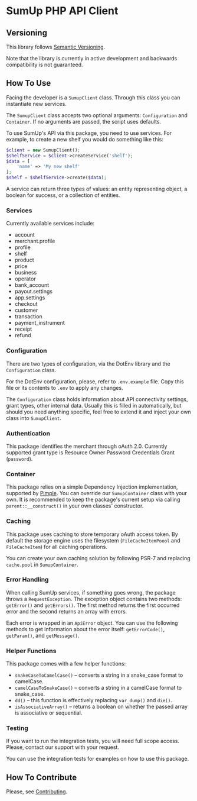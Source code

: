 # SumUp PHP API Client

## Versioning

This library follows [Semantic Versioning](http://semver.org/).

Note that the library is currently in active development and backwards compatibility is not guaranteed.

## How To Use

Facing the developer is a `SumupClient` class. Through this class you can instantiate new services.

The `SumupClient` class accepts two optional arguments: `Configuration` and `Container`. If no arguments are passed, the script uses defaults.

To use SumUp's API via this package, you need to use services. For example, to create a new shelf you would do something like this:

```php
$client = new SumupClient();
$shelfService = $client->createService('shelf');
$data = [
    'name' => 'My new shelf'
];
$shelf = $shelfService->create($data);
```

A service can return three types of values: an entity representing object, a boolean for success, or a collection of entities.

### Services

Currently available services include:
* account
* merchant.profile
* profile
* shelf
* product
* price
* business
* operator
* bank_account
* payout.settings
* app.settings
* checkout
* customer
* transaction
* payment_instrument
* receipt
* refund

### Configuration

There are two types of configuration, via the DotEnv library and the `Configuration` class.

For the DotEnv configuration, please, refer to `.env.example` file. Copy this file or its contents to `.env` to apply any changes.

The `Configuration` class holds information about API connectivity settings, grant types, other internal data. Usually this is filled in automatically, but should you need anything specific, feel free to extend it and inject your own class into `SumupClient`.

### Authentication

This package identifies the merchant through oAuth 2.0. Currently supported grant type is Resource Owner Password Credentials Grant (`password`).

### Container

This package relies on a simple Dependency Injection implementation, supported by [Pimple](https://github.com/silexphp/Pimple). You can override our `SumupContainer` class with your own. It is recommended to keep the package's current setup via calling `parent::__construct()` in your own classes' constructor.

### Caching

This package uses caching to store temporary oAuth access token. By default the storage engine uses the filesystem (`FileCacheItemPoool` and `FileCacheItem`) for all caching operations.

You can create your own caching solution by following PSR-7 and replacing `cache.pool` in `SumupContainer`.

### Error Handling

When calling SumUp services, if something goes wrong, the package throws a `RequestException`. The exception object contains two methods: `getError()` and `getErrors()`. The first method returns the first occurred error and the second returns an array with errors.

Each error is wrapped in an `ApiError` object. You can use the following methods to get information about the error itself: `getErrorCode()`,  `getParam()`, and `getMessage()`.

### Helper Functions

This package comes with a few helper functions:

* `snakeCaseToCamelCase()` – converts a string in a snake_case format to camelCase.
* `camelCaseToSnakeCase()` – converts a string in a camelCase format to snake_case.
* `dd()` – this function is effectively replacing `var_dump()` and `die()`.
* `isAssociativeArray()` – returns a boolean on whether the passed array is associative or sequential.

### Testing

If you want to run the integration tests, you will need full scope access. Please, contact our support with your request.

You can use the integration tests for examples on how to use this package.

## How To Contribute

Please, see [Contributing](CONTRIBUTING.md).
